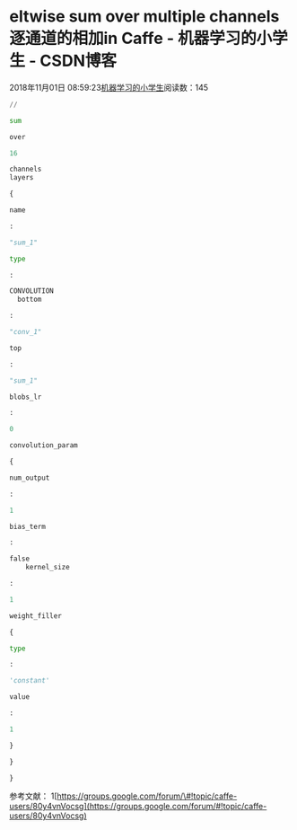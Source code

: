 
# eltwise sum over multiple channels 逐通道的相加in Caffe - 机器学习的小学生 - CSDN博客


2018年11月01日 08:59:23[机器学习的小学生](https://me.csdn.net/xuluhui123)阅读数：145



```python
//
```
```python
sum
```
```python
over
```
```python
16
```
```python
channels
layers
```
```python
{
```
```python
name
```
```python
:
```
```python
"sum_1"
```
```python
type
```
```python
:
```
```python
CONVOLUTION
  bottom
```
```python
:
```
```python
"conv_1"
```
```python
top
```
```python
:
```
```python
"sum_1"
```
```python
blobs_lr
```
```python
:
```
```python
0
```
```python
convolution_param
```
```python
{
```
```python
num_output
```
```python
:
```
```python
1
```
```python
bias_term
```
```python
:
```
```python
false
    kernel_size
```
```python
:
```
```python
1
```
```python
weight_filler
```
```python
{
```
```python
type
```
```python
:
```
```python
'constant'
```
```python
value
```
```python
:
```
```python
1
```
```python
}
```
```python
}
```
```python
}
```
参考文献：
1[https://groups.google.com/forum/\#!topic/caffe-users/80y4vnVocsg](https://groups.google.com/forum/#!topic/caffe-users/80y4vnVocsg)

